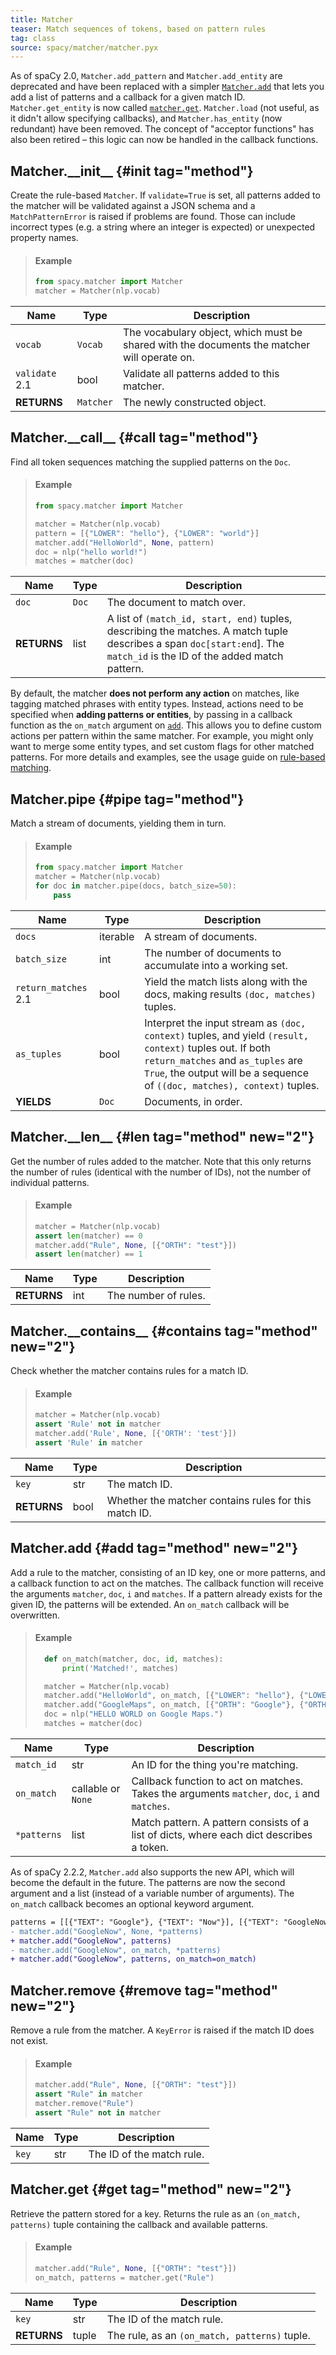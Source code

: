 ```yaml
---
title: Matcher
teaser: Match sequences of tokens, based on pattern rules
tag: class
source: spacy/matcher/matcher.pyx
---
```


<Infobox title="Changed in v2.0" variant="warning">

As of spaCy 2.0, `Matcher.add_pattern` and `Matcher.add_entity` are deprecated
and have been replaced with a simpler [`Matcher.add`](/api/matcher#add) that
lets you add a list of patterns and a callback for a given match ID.
`Matcher.get_entity` is now called [`matcher.get`](/api/matcher#get).
`Matcher.load` (not useful, as it didn't allow specifying callbacks), and
`Matcher.has_entity` (now redundant) have been removed. The concept of "acceptor
functions" has also been retired – this logic can now be handled in the callback
functions.

</Infobox>

## Matcher.\_\_init\_\_ {#init tag="method"}

Create the rule-based `Matcher`. If `validate=True` is set, all patterns added
to the matcher will be validated against a JSON schema and a `MatchPatternError`
is raised if problems are found. Those can include incorrect types (e.g. a
string where an integer is expected) or unexpected property names.

> #### Example
>
> ```python
> from spacy.matcher import Matcher
> matcher = Matcher(nlp.vocab)
> ```

| Name                                    | Type      | Description                                                                                 |
| --------------------------------------- | --------- | ------------------------------------------------------------------------------------------- |
| `vocab`                                 | `Vocab`   | The vocabulary object, which must be shared with the documents the matcher will operate on. |
| `validate` <Tag variant="new">2.1</Tag> | bool      | Validate all patterns added to this matcher.                                                |
| **RETURNS**                             | `Matcher` | The newly constructed object.                                                               |

## Matcher.\_\_call\_\_ {#call tag="method"}

Find all token sequences matching the supplied patterns on the `Doc`.

> #### Example
>
> ```python
> from spacy.matcher import Matcher
>
> matcher = Matcher(nlp.vocab)
> pattern = [{"LOWER": "hello"}, {"LOWER": "world"}]
> matcher.add("HelloWorld", None, pattern)
> doc = nlp("hello world!")
> matches = matcher(doc)
> ```

| Name        | Type  | Description                                                                                                                                                              |
| ----------- | ----- | ------------------------------------------------------------------------------------------------------------------------------------------------------------------------ |
| `doc`       | `Doc` | The document to match over.                                                                                                                                              |
| **RETURNS** | list  | A list of `(match_id, start, end)` tuples, describing the matches. A match tuple describes a span `doc[start:end`]. The `match_id` is the ID of the added match pattern. |

<Infobox title="Important note" variant="warning">

By default, the matcher **does not perform any action** on matches, like tagging
matched phrases with entity types. Instead, actions need to be specified when
**adding patterns or entities**, by passing in a callback function as the
`on_match` argument on [`add`](/api/matcher#add). This allows you to define
custom actions per pattern within the same matcher. For example, you might only
want to merge some entity types, and set custom flags for other matched
patterns. For more details and examples, see the usage guide on
[rule-based matching](/usage/rule-based-matching).

</Infobox>

## Matcher.pipe {#pipe tag="method"}

Match a stream of documents, yielding them in turn.

> #### Example
>
> ```python
> from spacy.matcher import Matcher
> matcher = Matcher(nlp.vocab)
> for doc in matcher.pipe(docs, batch_size=50):
>     pass
> ```

| Name                                          | Type     | Description                                                                                                                                                                                                                |
| --------------------------------------------- | -------- | -------------------------------------------------------------------------------------------------------------------------------------------------------------------------------------------------------------------------- |
| `docs`                                        | iterable | A stream of documents.                                                                                                                                                                                                     |
| `batch_size`                                  | int      | The number of documents to accumulate into a working set.                                                                                                                                                                  |
| `return_matches` <Tag variant="new">2.1</Tag> | bool     | Yield the match lists along with the docs, making results `(doc, matches)` tuples.                                                                                                                                         |
| `as_tuples`                                   | bool     | Interpret the input stream as `(doc, context)` tuples, and yield `(result, context)` tuples out. If both `return_matches` and `as_tuples` are `True`, the output will be a sequence of `((doc, matches), context)` tuples. |
| **YIELDS**                                    | `Doc`    | Documents, in order.                                                                                                                                                                                                       |

## Matcher.\_\_len\_\_ {#len tag="method" new="2"}

Get the number of rules added to the matcher. Note that this only returns the
number of rules (identical with the number of IDs), not the number of individual
patterns.

> #### Example
>
> ```python
> matcher = Matcher(nlp.vocab)
> assert len(matcher) == 0
> matcher.add("Rule", None, [{"ORTH": "test"}])
> assert len(matcher) == 1
> ```

| Name        | Type | Description          |
| ----------- | ---- | -------------------- |
| **RETURNS** | int  | The number of rules. |

## Matcher.\_\_contains\_\_ {#contains tag="method" new="2"}

Check whether the matcher contains rules for a match ID.

> #### Example
>
> ```python
> matcher = Matcher(nlp.vocab)
> assert 'Rule' not in matcher
> matcher.add('Rule', None, [{'ORTH': 'test'}])
> assert 'Rule' in matcher
> ```

| Name        | Type | Description                                           |
| ----------- | ---- | ----------------------------------------------------- |
| `key`       | str  | The match ID.                                         |
| **RETURNS** | bool | Whether the matcher contains rules for this match ID. |

## Matcher.add {#add tag="method" new="2"}

Add a rule to the matcher, consisting of an ID key, one or more patterns, and a
callback function to act on the matches. The callback function will receive the
arguments `matcher`, `doc`, `i` and `matches`. If a pattern already exists for
the given ID, the patterns will be extended. An `on_match` callback will be
overwritten.

> #### Example
>
> ```python
>   def on_match(matcher, doc, id, matches):
>       print('Matched!', matches)
>
>   matcher = Matcher(nlp.vocab)
>   matcher.add("HelloWorld", on_match, [{"LOWER": "hello"}, {"LOWER": "world"}])
>   matcher.add("GoogleMaps", on_match, [{"ORTH": "Google"}, {"ORTH": "Maps"}])
>   doc = nlp("HELLO WORLD on Google Maps.")
>   matches = matcher(doc)
> ```

| Name        | Type               | Description                                                                                   |
| ----------- | ------------------ | --------------------------------------------------------------------------------------------- |
| `match_id`  | str                | An ID for the thing you're matching.                                                          |
| `on_match`  | callable or `None` | Callback function to act on matches. Takes the arguments `matcher`, `doc`, `i` and `matches`. |
| `*patterns` | list               | Match pattern. A pattern consists of a list of dicts, where each dict describes a token.      |

<Infobox title="Changed in v2.2.2" variant="warning">

As of spaCy 2.2.2, `Matcher.add` also supports the new API, which will become
the default in the future. The patterns are now the second argument and a list
(instead of a variable number of arguments). The `on_match` callback becomes an
optional keyword argument.

```diff
patterns = [[{"TEXT": "Google"}, {"TEXT": "Now"}], [{"TEXT": "GoogleNow"}]]
- matcher.add("GoogleNow", None, *patterns)
+ matcher.add("GoogleNow", patterns)
- matcher.add("GoogleNow", on_match, *patterns)
+ matcher.add("GoogleNow", patterns, on_match=on_match)
```

</Infobox>

## Matcher.remove {#remove tag="method" new="2"}

Remove a rule from the matcher. A `KeyError` is raised if the match ID does not
exist.

> #### Example
>
> ```python
> matcher.add("Rule", None, [{"ORTH": "test"}])
> assert "Rule" in matcher
> matcher.remove("Rule")
> assert "Rule" not in matcher
> ```

| Name  | Type | Description               |
| ----- | ---- | ------------------------- |
| `key` | str  | The ID of the match rule. |

## Matcher.get {#get tag="method" new="2"}

Retrieve the pattern stored for a key. Returns the rule as an
`(on_match, patterns)` tuple containing the callback and available patterns.

> #### Example
>
> ```python
> matcher.add("Rule", None, [{"ORTH": "test"}])
> on_match, patterns = matcher.get("Rule")
> ```

| Name        | Type  | Description                                   |
| ----------- | ----- | --------------------------------------------- |
| `key`       | str   | The ID of the match rule.                     |
| **RETURNS** | tuple | The rule, as an `(on_match, patterns)` tuple. |
